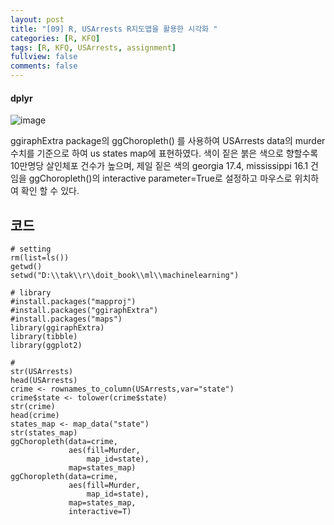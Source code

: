 ```yaml
---
layout: post
title: "[09] R, USArrests R지도맵을 활용한 시각화 "
categories: [R, KFQ]
tags: [R, KFQ, USArrests, assignment]
fullview: false
comments: false
---
```


#### dplyr

![image](https://user-images.githubusercontent.com/84369912/126749744-ca631cda-2799-4eba-a4e9-90d36ee82e58.png)

ggiraphExtra package의 ggChoropleth() 를 사용하여 USArrests data의 murder 수치를 기준으로 하여 us states map에 표현하였다.
색이 짙은 붉은 색으로 향할수록 10만명당 살인체포 건수가 높으며,
제일 짙은 색의 georgia 17.4, mississippi 16.1 건임을 ggChoropleth()의 interactive parameter=True로 설정하고 마우스로 위치하여 확인 할 수 있다.

## 코드
```
# setting
rm(list=ls())
getwd()
setwd("D:\\tak\\r\\doit_book\\ml\\machinelearning")

# library
#install.packages("mapproj")
#install.packages("ggiraphExtra")
#install.packages("maps")
library(ggiraphExtra)
library(tibble)
library(ggplot2)

#
str(USArrests)
head(USArrests)
crime <- rownames_to_column(USArrests,var="state")
crime$state <- tolower(crime$state)
str(crime)
head(crime)
states_map <- map_data("state")
str(states_map)
ggChoropleth(data=crime,
             aes(fill=Murder,
                 map_id=state),
             map=states_map)
ggChoropleth(data=crime,
             aes(fill=Murder,
                 map_id=state),
             map=states_map,
             interactive=T)
```